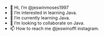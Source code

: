 - 👋 Hi, I’m @jeswinmoses1997
- 👀 I’m interested in learning Java.
- 🌱 I’m currently learning Java.
- 💞️ I’m looking to collaborate on Java.
- 📫 How to reach me @jeswinoffl instagram.

<!---
jeswinmoses1997/jeswinmoses1997 is a ✨ special ✨ repository because its `README.md` (this file) appears on your GitHub profile.
You can click the Preview link to take a look at your changes.
--->
